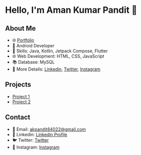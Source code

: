 # Hello, I'm Aman Kumar Pandit 👋

## About Me
- 🌐 [Portfolio](https://yourportfolio.com)
- 📱 Android Developer
- 🔧 Skills: Java, Kotlin, Jetpack Compose, Flutter
- 🌐 Web Development: HTML, CSS, JavaScript
- 📚 Database: MySQL
- 📂 More Details: [Linkedin](https://linkedin.com/in/yourusername), [Twitter](https://twitter.com/yourusername), [Instagram](https://instagram.com/yourusername)

## Projects
- [Project 1](https://link-to-project1)
- [Project 2](https://link-to-project2)

## Contact
- 📧 Email: akpandit84022@gmail.com
- 🔗 Linkedin: [Linkedin Profile](https://linkedin.com/in/yourusername)
- 🐦 Twitter: [Twitter](https://twitter.com/yourusername)
- 📸 Instagram: [Instagram](https://instagram.com/yourusername)
